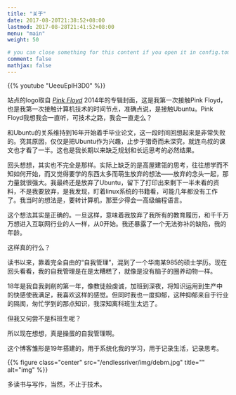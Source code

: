 ```yaml
---
title: "关于"
date: 2017-08-20T21:38:52+08:00
lastmod: 2017-08-28T21:41:52+08:00
menu: "main"
weight: 50

# you can close something for this content if you open it in config.toml.
comment: false
mathjax: false
---
```

<!--29718002-->

{{% youtube "UeeuEplH3D0" %}}

站点的logo取自 [*Pink Floyd*](https://en.wikipedia.org/wiki/Pink_Floyd) 2014年的专辑封面，这是我第一次接触Pink Floyd，也是我第一次接触计算机技术的时间节点，准确点说，是接触Ubuntu。Pink Floyd我想我会一直听，可技术之路，我会一直走么？

和Ubuntu的关系维持到16年开始着手毕业论文，这一段时间回想起来是非常失败的。究其原因，仅仅是把Ubuntu作为兴趣，止步于猎奇而未深究，就连鸟叔的课文也才看了一半。这也是我长期以来缺乏规划和长远思考的必然结果。

回头想想，其实也不完全是那样。实际上缺乏的是高屋建瓴的思考，往往想学而不知如何开始，而又觉得要学的东西太多而萌生放弃的想法——放弃的念头一起，那力量就很强大。我最终还是放弃了Ubuntu，留下了打印出来剩下一半未看的资料，不是我要放弃，是我发现，盯着linux系统的书籍看，可能几年都没有工作了。我当时的想法是，要转计算机，那至少得会一高级编程语言。

这个想法其实是正确的。一旦这样，意味着我放弃了我所有的教育履历，和千千万万想进入互联网行业的人一样，从0开始。我还暴露了一个无法弥补的缺陷，我的年龄。

这样真的行么？

读书以来，靠着完全自由的“自我管理”，混到了一个华南某985的硕士学历。现在回头看看，我的自我管理是在是太糟糕了，就像是没有脑子的圈养动物一样。

18年是我自我剥削的第一年，像教徒般虔诚，加班到深夜，将知识运用到生产中的快感使我满足，我喜欢这样的感觉。但同时我也一度抑郁，这种抑郁来自于行业的隔阂，匆忙学到的那点知识，我深知离科班生太远了。

但我又何尝不是科班生呢？

所以现在想想，真是操蛋的自我管理啊。

这个博客雏形是19年搭建的，用于系统化我的学习，用于记录生活，记录思考。

{{% figure class="center" src="/endlessriver/img/debm.jpg" title="" alt="img" %}}

多读书与写作，当然，不止于技术。
